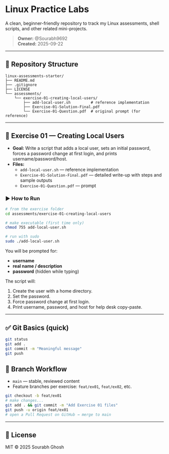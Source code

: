 # Linux Practice Labs

A clean, beginner-friendly repository to track my Linux assessments, shell scripts, and other related mini-projects.

> **Owner:** @Sourabh9692  
> **Created:** 2025-09-22

---

## 📁 Repository Structure

```
linux-assessments-starter/
├── README.md
├── .gitignore
├── LICENSE
└── assessments/
    └── exercise-01-creating-local-users/
        ├── add-local-user.sh         # reference implementation
        ├── Exercise-01-Solution-Final.pdf
        └── Exercise-01-Question.pdf  # original prompt (for reference)
```

---

## 🧪 Exercise 01 — Creating Local Users

- **Goal:** Write a script that adds a local user, sets an initial password, forces a password change at first login, and prints username/password/host.
- **Files:**
  - `add-local-user.sh` — reference implementation
  - `Exercise-01-Solution-Final.pdf` — detailed write-up with steps and sample outputs
  - `Exercise-01-Question.pdf` — prompt

### ▶️ How to Run

```bash
# from the exercise folder
cd assessments/exercise-01-creating-local-users

# make executable (first time only)
chmod 755 add-local-user.sh

# run with sudo
sudo ./add-local-user.sh
```

You will be prompted for:
- **username**
- **real name / description**
- **password** (hidden while typing)

The script will:
1) Create the user with a home directory.  
2) Set the password.  
3) Force password change at first login.  
4) Print username, password, and host for help desk copy-paste.

---

## ✅ Git Basics (quick)
```bash
git status
git add .
git commit -m "Meaningful message"
git push
```

## 🧭 Branch Workflow
- `main` — stable, reviewed content
- Feature branches per exercise: `feat/ex01`, `feat/ex02`, etc.

```bash
git checkout -b feat/ex01
# make changes...
git add . && git commit -m "Add Exercise 01 files"
git push -u origin feat/ex01
# open a Pull Request on GitHub → merge to main
```

---

## 📜 License
MIT © 2025 Sourabh Ghosh
